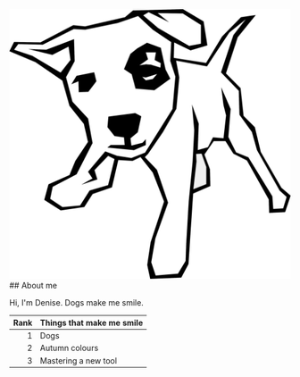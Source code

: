 <picture>
 <source media="(prefers-color-scheme: dark)" srcset="/R.png">
 <source media="(prefers-color-scheme: light)" srcset="/R.png">
 <img alt="Dogs make me smile" src="/R.png">
</picture>
## About me

Hi, I'm Denise. Dogs make me smile.

| Rank | Things that make me smile |
|-----:|---------------------------|
|     1|    Dogs                   |
|     2|    Autumn colours         |
|     3|    Mastering a new tool   |
